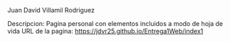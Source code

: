 Juan David Villamil Rodriguez

Descripcion: Pagina personal con elementos incluidos a modo de hoja de vida
URL de la pagina: https://jdvr25.github.io/Entrega1Web/index1

